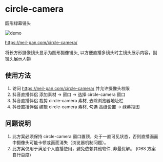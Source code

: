 # circle-camera

圆形绿幕镜头

![demo](https://user-images.githubusercontent.com/2844717/173319507-11d604d0-6e77-4a73-8f0c-1c8f1ab57b14.png)

https://neil-pan.com/circle-camera/

将长方形摄像镜头显示为圆形摄像镜头, 以方便直播多镜头时主镜头展示内容，副镜头展示人物

## 使用方法

1. 访问 https://neil-pan.com/circle-camera/ 并允许摄像头权限
2. 抖音直播伴侣 添加素材 -> 窗口 -> 选择 circle-camera 窗口
3. 抖音直播伴侣 裁剪 circle-camera 素材, 去除浏览器地址栏
4. 抖音直播伴侣 编辑 circle-camera 素材, 勾选 高级设置 -> 绿幕抠图

## 问题说明

1. 此方案必须保持 circle-camera 窗口置顶，处于一直可见状态，否则直播画面中摄像头可能卡顿或画面消失（浏览器机制问题）。
2. 此方案仅用于满足个人直播使用，避免依赖其他软件, 非最优解。 (OBS 方案自行百度)
